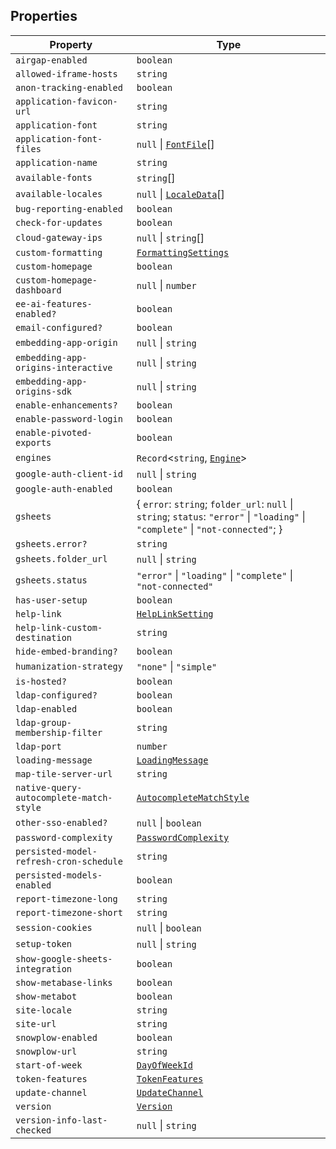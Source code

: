 ## Properties

| Property | Type |
| ------ | ------ |
| <a id="airgap-enabled"></a> `airgap-enabled` | `boolean` |
| <a id="allowed-iframe-hosts"></a> `allowed-iframe-hosts` | `string` |
| <a id="anon-tracking-enabled"></a> `anon-tracking-enabled` | `boolean` |
| <a id="application-favicon-url"></a> `application-favicon-url` | `string` |
| <a id="application-font"></a> `application-font` | `string` |
| <a id="application-font-files"></a> `application-font-files` | `null` \| [`FontFile`](FontFile.md)[] |
| <a id="application-name"></a> `application-name` | `string` |
| <a id="available-fonts"></a> `available-fonts` | `string`[] |
| <a id="available-locales"></a> `available-locales` | `null` \| [`LocaleData`](LocaleData.md)[] |
| <a id="bug-reporting-enabled"></a> `bug-reporting-enabled` | `boolean` |
| <a id="check-for-updates"></a> `check-for-updates` | `boolean` |
| <a id="cloud-gateway-ips"></a> `cloud-gateway-ips` | `null` \| `string`[] |
| <a id="custom-formatting"></a> `custom-formatting` | [`FormattingSettings`](FormattingSettings.md) |
| <a id="custom-homepage"></a> `custom-homepage` | `boolean` |
| <a id="custom-homepage-dashboard"></a> `custom-homepage-dashboard` | `null` \| `number` |
| <a id="ee-ai-features-enabled"></a> `ee-ai-features-enabled?` | `boolean` |
| <a id="email-configured"></a> `email-configured?` | `boolean` |
| <a id="embedding-app-origin"></a> `embedding-app-origin` | `null` \| `string` |
| <a id="embedding-app-origins-interactive"></a> `embedding-app-origins-interactive` | `null` \| `string` |
| <a id="embedding-app-origins-sdk"></a> `embedding-app-origins-sdk` | `null` \| `string` |
| <a id="enable-enhancements"></a> `enable-enhancements?` | `boolean` |
| <a id="enable-password-login"></a> `enable-password-login` | `boolean` |
| <a id="enable-pivoted-exports"></a> `enable-pivoted-exports` | `boolean` |
| <a id="engines"></a> `engines` | `Record`\<`string`, [`Engine`](Engine.md)\> |
| <a id="google-auth-client-id"></a> `google-auth-client-id` | `null` \| `string` |
| <a id="google-auth-enabled"></a> `google-auth-enabled` | `boolean` |
| <a id="gsheets"></a> `gsheets` | \{ `error`: `string`; `folder_url`: `null` \| `string`; `status`: `"error"` \| `"loading"` \| `"complete"` \| `"not-connected"`; \} |
| `gsheets.error?` | `string` |
| `gsheets.folder_url` | `null` \| `string` |
| `gsheets.status` | `"error"` \| `"loading"` \| `"complete"` \| `"not-connected"` |
| <a id="has-user-setup"></a> `has-user-setup` | `boolean` |
| <a id="help-link"></a> `help-link` | [`HelpLinkSetting`](HelpLinkSetting.md) |
| <a id="help-link-custom-destination"></a> `help-link-custom-destination` | `string` |
| <a id="hide-embed-branding"></a> `hide-embed-branding?` | `boolean` |
| <a id="humanization-strategy"></a> `humanization-strategy` | `"none"` \| `"simple"` |
| <a id="is-hosted"></a> `is-hosted?` | `boolean` |
| <a id="ldap-configured"></a> `ldap-configured?` | `boolean` |
| <a id="ldap-enabled"></a> `ldap-enabled` | `boolean` |
| <a id="ldap-group-membership-filter"></a> `ldap-group-membership-filter` | `string` |
| <a id="ldap-port"></a> `ldap-port` | `number` |
| <a id="loading-message"></a> `loading-message` | [`LoadingMessage`](LoadingMessage.md) |
| <a id="map-tile-server-url"></a> `map-tile-server-url` | `string` |
| <a id="native-query-autocomplete-match-style"></a> `native-query-autocomplete-match-style` | [`AutocompleteMatchStyle`](AutocompleteMatchStyle.md) |
| <a id="other-sso-enabled"></a> `other-sso-enabled?` | `null` \| `boolean` |
| <a id="password-complexity"></a> `password-complexity` | [`PasswordComplexity`](PasswordComplexity.md) |
| <a id="persisted-model-refresh-cron-schedule"></a> `persisted-model-refresh-cron-schedule` | `string` |
| <a id="persisted-models-enabled"></a> `persisted-models-enabled` | `boolean` |
| <a id="report-timezone-long"></a> `report-timezone-long` | `string` |
| <a id="report-timezone-short"></a> `report-timezone-short` | `string` |
| <a id="session-cookies"></a> `session-cookies` | `null` \| `boolean` |
| <a id="setup-token"></a> `setup-token` | `null` \| `string` |
| <a id="show-google-sheets-integration"></a> `show-google-sheets-integration` | `boolean` |
| <a id="show-metabase-links"></a> `show-metabase-links` | `boolean` |
| <a id="show-metabot"></a> `show-metabot` | `boolean` |
| <a id="site-locale"></a> `site-locale` | `string` |
| <a id="site-url"></a> `site-url` | `string` |
| <a id="snowplow-enabled"></a> `snowplow-enabled` | `boolean` |
| <a id="snowplow-url"></a> `snowplow-url` | `string` |
| <a id="start-of-week"></a> `start-of-week` | [`DayOfWeekId`](DayOfWeekId.md) |
| <a id="token-features"></a> `token-features` | [`TokenFeatures`](TokenFeatures.md) |
| <a id="update-channel"></a> `update-channel` | [`UpdateChannel`](UpdateChannel.md) |
| <a id="version"></a> `version` | [`Version`](Version.md) |
| <a id="version-info-last-checked"></a> `version-info-last-checked` | `null` \| `string` |
